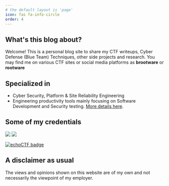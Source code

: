```yaml
---
# the default layout is 'page'
icon: fas fa-info-circle
order: 4
---
```


## What's this blog about?

Welcome! This is a personal blog site to share my CTF writeups, Cyber Defense (Blue Team) Techniques, other side projects and research. You may find me on various CTF sites or social media platforms as **brootware** or **rootware**

## Specialized in

- Cyber Security, Platform & Site Reliability Engineering
- Engineering productivity tools mainly focusing on Software Development and Security testing. [More details here](https://brootware.github.io/categories/security-toolkit/).

## Some of my credentials

<a href="https://www.credly.com/users/oaker-min/badges"><img src="https://img.shields.io/badge/Credly%20Certificates-Oaker%20Min-brightgreen" /></a>   <a href="https://cyberdefenders.org/profile/brootware"><img src="https://img.shields.io/badge/cyberdefenders.org-rootware-blue" /></a>

<script src="https://tryhackme.com/badge/242534"></script>

[![echoCTF badge](https://echoctf.red/profile/289749/badge)](https://echoctf.red/profile/289749)

<!-- <a href="https://blueteamlabs.online/public/user/f7656a47c955978a69858f"><img src="https://img.shields.io/badge/blueteamlabs-Top%202%20percent-blue" /></a> -->
## A disclaimer as usual

The views and opinions shown on this website are of my own and not necessarily the viewpoint of my employer.

<!-- > **Note**: Add Markdown syntax content to file `_tabs/about.md` and it will show up on this page. -->

<!-- > Add Markdown syntax content to file `_tabs/about.md`{: .filepath } and it will show up on this page.
{: .prompt-tip } -->
